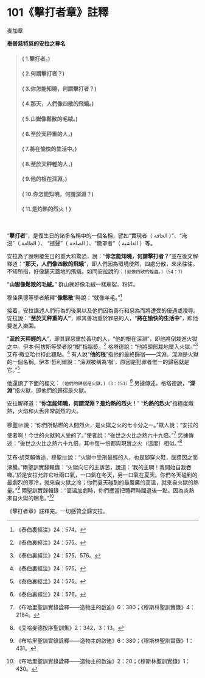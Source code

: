 # 101《擊打者章》註釋

麥加章

**奉普慈特慈的安拉之尊名**

> #### ( 1.擊打者。)
> #### ( 2.何謂擊打者？)
> #### ( 3.你怎能知曉，何謂擊打者？) 
> #### ( 4.那天，人們像四散的飛蛾。) 
> #### ( 5.山嶽像鬆散的毛絨。)
> #### ( 6.至於天秤重的人，) 
> #### ( 7.將在愉快的生活中。) 
> #### ( 8.至於天秤輕的人，) 
> #### ( 9.他的根在深淵。)
> #### ( 10.你怎能知曉，何謂深淵？)
> #### ( 11.是灼熱的烈火！)

<br />

“**擊打者**”，是復生日的諸多名稱中的一個名稱，譬如“實現者（ الحاقة ）”、“淹沒”（ الطامة ）、 “撼聲”（ الصاخة ）、“籠罩者”（ الغاشية ）等。

安拉為了說明覆生日的重大和驚恐，說：“**你怎能知曉，何謂擊打者？**”並在後文解釋道：“**那天，人們像四散的飛蛾**”，即人們因為環境使然，四處分散，來來往往，不知所措，好像鋪天蓋地的飛蛾。如同安拉說的：`(就像四散的蝗蟲。)（54：7）`

“**山嶽像鬆散的毛絨。**” 群山就好像毛絨一樣崩裂、粉碎。

穆佳黑德等學者解釋“**像鬆散**”時說：“就像羊毛。”[^1]

接着，安拉講述人們行為的後果以及他們因為善行和惡為而將遭受的優遇或凌辱。安拉說：“**至於天秤重的人”**，即其善功重於罪惡的人，“**將在愉快的生活中**”，即他要進入樂園。

“**至於天秤輕的人**”，即其罪惡重於善功的人，“他的根在深淵”，即他將倒栽進火獄之中。伊本·阿拔斯等學者說“根”指腦漿。[^2] 格塔德說：“他將頭部栽地墜入火獄。”[^3] 艾布·撒立哈也持此觀點。[^4] 有人說“**他的根**”指他的最終歸宿——深淵。深淵是火獄的一個名稱。伊本·哲利爾說：“深淵被稱為‘根’，原因是犯罪者惟一的歸宿就是它。”[^5] 

他還讀了下面的經文： `(他們的歸宿是火獄。)（3：151）`[^6] 另據傳述，格塔德說，“**深淵**”指火獄，即他們的歸宿是火獄。

安拉解釋道：“**你怎能知曉，何謂深淵？是灼熱的烈火！**” “**灼熱的烈火**”指極度熾熱，火焰和火舌非常劇烈的火。

穆聖ﷺ說：“你們所點燃的人間烈火，是火獄之火的七十分之一。”眾人說：“安拉的使者啊！今世的火就夠人受的了。”使者說：“後世之火比之熱六十九倍。”[^7] 另據傳述：“後世之火比之熱六十九倍，其中每一份都與現實之火（溫度）相似。”[^8] 

艾布·胡萊賴傳述，穆聖ﷺ說：“火獄中受刑最輕的人，也是腳穿火鞋，腦漿因之而沸騰。”兩聖訓實錄輯錄：“火獄向它的主訴苦，說道：‘我的主啊！我開始自我吞噬。’於是安拉允許它吐兩口氣，一口氣在冬天，另一口氣在夏天。你們冬天碰到的最劇烈的寒冷，就來自火獄之冷；你們夏天碰到的最嚴厲的高溫，就來自火獄的熱量。”[^9] 兩聖訓實錄輯錄：“高溫加劇時，你們應當把禮拜時間退後一點，因為炎熱來自火獄的喘息。”[^10] 

《擊打者章》註釋完。一切感贊全歸安拉。

[^1]:《泰伯裏經注》24：574。

[^2]:《泰伯裏經注》24：575。

[^3]:《泰伯裏經注》24：575、576。

[^4]:《泰伯裏經注》24：575。

[^5]:《泰伯裏經注》24：575。

[^6]:《泰伯裏經注》24：576。

[^7]:《布哈里聖訓實錄詮釋——造物主的啟迪》6：380；《穆斯林聖訓實錄》4：2184。

[^8]:《艾哈麥德按序聖訓集》2：342，3：13。

[^9]:《布哈里聖訓實錄詮釋——造物主的啟迪》6：380；《穆斯林聖訓實錄》1：431。

[^10]:《布哈里聖訓實錄詮釋——造物主的啟迪》2：20；《穆斯林聖訓實錄》1：430。

